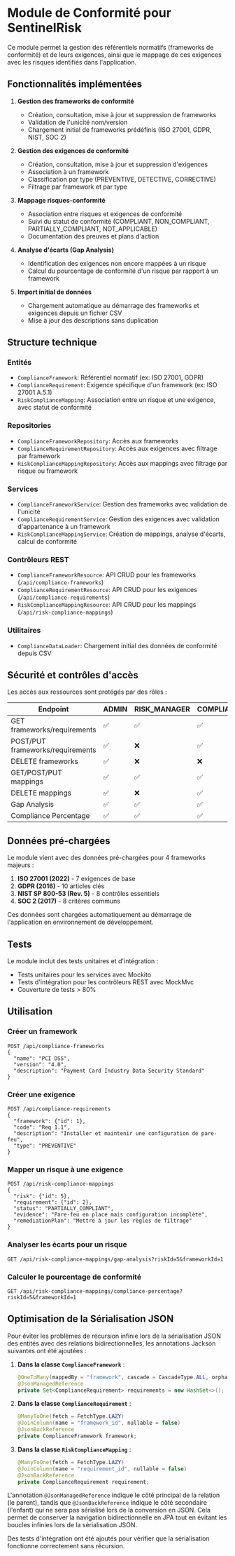 # Module de Conformité pour SentinelRisk

Ce module permet la gestion des référentiels normatifs (frameworks de conformité) et de leurs exigences, ainsi que le mappage de ces exigences avec les risques identifiés dans l'application.

## Fonctionnalités implémentées

1. **Gestion des frameworks de conformité**
   - Création, consultation, mise à jour et suppression de frameworks
   - Validation de l'unicité nom/version
   - Chargement initial de frameworks prédéfinis (ISO 27001, GDPR, NIST, SOC 2)

2. **Gestion des exigences de conformité**
   - Création, consultation, mise à jour et suppression d'exigences
   - Association à un framework
   - Classification par type (PREVENTIVE, DETECTIVE, CORRECTIVE)
   - Filtrage par framework et par type

3. **Mappage risques-conformité**
   - Association entre risques et exigences de conformité
   - Suivi du statut de conformité (COMPLIANT, NON_COMPLIANT, PARTIALLY_COMPLIANT, NOT_APPLICABLE)
   - Documentation des preuves et plans d'action

4. **Analyse d'écarts (Gap Analysis)**
   - Identification des exigences non encore mappées à un risque
   - Calcul du pourcentage de conformité d'un risque par rapport à un framework

5. **Import initial de données**
   - Chargement automatique au démarrage des frameworks et exigences depuis un fichier CSV
   - Mise à jour des descriptions sans duplication

## Structure technique

### Entités

- `ComplianceFramework`: Référentiel normatif (ex: ISO 27001, GDPR)
- `ComplianceRequirement`: Exigence spécifique d'un framework (ex: ISO 27001 A.5.1)
- `RiskComplianceMapping`: Association entre un risque et une exigence, avec statut de conformité

### Repositories

- `ComplianceFrameworkRepository`: Accès aux frameworks
- `ComplianceRequirementRepository`: Accès aux exigences avec filtrage par framework
- `RiskComplianceMappingRepository`: Accès aux mappings avec filtrage par risque ou framework

### Services

- `ComplianceFrameworkService`: Gestion des frameworks avec validation de l'unicité
- `ComplianceRequirementService`: Gestion des exigences avec validation d'appartenance à un framework
- `RiskComplianceMappingService`: Création de mappings, analyse d'écarts, calcul de conformité

### Contrôleurs REST

- `ComplianceFrameworkResource`: API CRUD pour les frameworks (`/api/compliance-frameworks`)
- `ComplianceRequirementResource`: API CRUD pour les exigences (`/api/compliance-requirements`)
- `RiskComplianceMappingResource`: API CRUD pour les mappings (`/api/risk-compliance-mappings`)

### Utilitaires

- `ComplianceDataLoader`: Chargement initial des données de conformité depuis CSV

## Sécurité et contrôles d'accès

Les accès aux ressources sont protégés par des rôles :

| Endpoint                          | ADMIN | RISK_MANAGER | COMPLIANCE_OFFICER | AUDITOR | USER |
|-----------------------------------|-------|--------------|-------------------|---------|------|
| GET frameworks/requirements       | ✅    | ✅           | ✅                | ✅      | ❌   |
| POST/PUT frameworks/requirements  | ✅    | ❌           | ✅                | ❌      | ❌   |
| DELETE frameworks                 | ✅    | ❌           | ❌                | ❌      | ❌   |
| GET/POST/PUT mappings             | ✅    | ✅           | ✅                | ❌      | ❌   |
| DELETE mappings                   | ✅    | ❌           | ✅                | ❌      | ❌   |
| Gap Analysis                      | ✅    | ✅           | ✅                | ❌      | ❌   |
| Compliance Percentage             | ✅    | ✅           | ✅                | ✅      | ❌   |

## Données pré-chargées

Le module vient avec des données pré-chargées pour 4 frameworks majeurs :

1. **ISO 27001 (2022)** - 7 exigences de base
2. **GDPR (2016)** - 10 articles clés
3. **NIST SP 800-53 (Rev. 5)** - 8 contrôles essentiels
4. **SOC 2 (2017)** - 8 critères communs

Ces données sont chargées automatiquement au démarrage de l'application en environnement de développement.

## Tests

Le module inclut des tests unitaires et d'intégration :

- Tests unitaires pour les services avec Mockito
- Tests d'intégration pour les contrôleurs REST avec MockMvc
- Couverture de tests > 80%

## Utilisation

### Créer un framework
```http
POST /api/compliance-frameworks
{
  "name": "PCI DSS",
  "version": "4.0",
  "description": "Payment Card Industry Data Security Standard"
}
```

### Créer une exigence
```http
POST /api/compliance-requirements
{
  "framework": {"id": 1},
  "code": "Req 1.1",
  "description": "Installer et maintenir une configuration de pare-feu",
  "type": "PREVENTIVE"
}
```

### Mapper un risque à une exigence
```http
POST /api/risk-compliance-mappings
{
  "risk": {"id": 5},
  "requirement": {"id": 2},
  "status": "PARTIALLY_COMPLIANT",
  "evidence": "Pare-feu en place mais configuration incomplète",
  "remediationPlan": "Mettre à jour les règles de filtrage"
}
```

### Analyser les écarts pour un risque
```http
GET /api/risk-compliance-mappings/gap-analysis?riskId=5&frameworkId=1
```

### Calculer le pourcentage de conformité
```http
GET /api/risk-compliance-mappings/compliance-percentage?riskId=5&frameworkId=1
```

## Optimisation de la Sérialisation JSON

Pour éviter les problèmes de récursion infinie lors de la sérialisation JSON des entités avec des relations bidirectionnelles, les annotations Jackson suivantes ont été ajoutées :

1. **Dans la classe `ComplianceFramework`** :
   ```java
   @OneToMany(mappedBy = "framework", cascade = CascadeType.ALL, orphanRemoval = true)
   @JsonManagedReference
   private Set<ComplianceRequirement> requirements = new HashSet<>();
   ```

2. **Dans la classe `ComplianceRequirement`** :
   ```java
   @ManyToOne(fetch = FetchType.LAZY)
   @JoinColumn(name = "framework_id", nullable = false)
   @JsonBackReference
   private ComplianceFramework framework;
   ```

3. **Dans la classe `RiskComplianceMapping`** :
   ```java
   @ManyToOne(fetch = FetchType.LAZY)
   @JoinColumn(name = "requirement_id", nullable = false)
   @JsonBackReference
   private ComplianceRequirement requirement;
   ```

L'annotation `@JsonManagedReference` indique le côté principal de la relation (le parent), tandis que `@JsonBackReference` indique le côté secondaire (l'enfant) qui ne sera pas sérialisé lors de la conversion en JSON. Cela permet de conserver la navigation bidirectionnelle en JPA tout en évitant les boucles infinies lors de la sérialisation JSON.

Des tests d'intégration ont été ajoutés pour vérifier que la sérialisation fonctionne correctement sans récursion. 